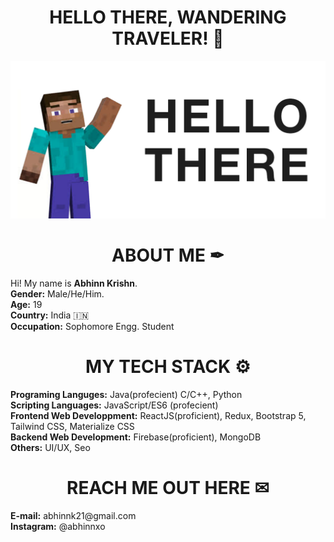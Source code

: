 ### <h1 align="center">HELLO THERE, WANDERING TRAVELER! 👋 </h1>
![Steve Hello](./assets/hello-steve.png)
### <h1 align="center">ABOUT ME ✒</h1>
<div>
    Hi! My name is <strong>Abhinn Krishn</strong>.
    <br>
    <strong>Gender:</strong> Male/He/Him.
    <br>
    <strong>Age:</strong> 19
    <br>
    <strong>Country:</strong> India 🇮🇳
    <br>
    <strong>Occupation:</strong> Sophomore Engg. Student 
</div>

### <h1 align="center">MY TECH STACK ⚙</h1>
<div>
<strong>Programing Languges:</strong> Java(profecient) C/C++, Python
  <br>
<strong>Scripting Languages:</strong> JavaScript/ES6 (profecient)
  <br>
<strong>Frontend Web Developpment:</strong> ReactJS(proficient), Redux, Bootstrap 5, Tailwind CSS, Materialize CSS
  <br>
<strong>Backend Web Development:</strong> Firebase(proficient), MongoDB
  <br>
    <strong>Others:</strong> UI/UX, Seo
  </div>
  <h1 align="center">REACH ME OUT HERE ✉</h1>
  <div>
    <strong>E-mail:</strong> abhinnk21@gmail.com
    <br>
    <strong>Instagram:</strong> @abhinnxo
  </div>
  

<!--
![visitors](https://visitor-badge.glitch.me/badge?page_id=https://github.com/pikachuonacid)
-->
<!--
**pikachuonacid/pikachuonacid** is a ✨ _special_ ✨ repository because its `README.md` (this file) appears on your GitHub profile.

Here are some ideas to get you started:

- 🔭 I’m currently working on ...
- 🌱 I’m currently learning ...
- 👯 I’m looking to collaborate on ...
- 🤔 I’m looking for help with ...
- 💬 Ask me about ...
- 📫 How to reach me: ...
- 😄 Pronouns: ...
- ⚡ Fun fact: ...
-->
